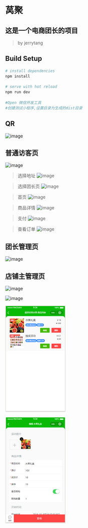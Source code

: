 # 莴聚

## 这是一个电商团长的项目

> by jerrytang

## Build Setup

```bash
# install dependencies
npm install

# serve with hot reload
npm run dev

#Open 微信开发工具
#创建测试小程序,设置目录为生成的dist目录
```
## QR

![image](https://github.com/jerrytang67/mpvue-woju/blob/master/png/gh_9d7d09e4df06_258.jpg)


## 普通访客页

![image](https://github.com/jerrytang67/mpvue-woju/blob/master/png/1.png)

> 选择地址
![image](https://github.com/jerrytang67/mpvue-woju/tree/master/png/2.png)

> 选择团长页
![image](https://github.com/jerrytang67/mpvue-woju/tree/master/png/3.png)

> 首页
![image](https://github.com/jerrytang67/mpvue-woju/tree/master/png/4.png)

> 商品详情
![image](https://github.com/jerrytang67/mpvue-woju/tree/master/png/5.png)

> 支付
![image](https://github.com/jerrytang67/mpvue-woju/tree/master/png/6.png)

> 查看订单
![image](https://github.com/jerrytang67/mpvue-woju/tree/master/png/7.png)



## 团长管理页

![image](https://github.com/jerrytang67/mpvue-woju/tree/master/png/8.png)



## 店铺主管理页

![image](https://github.com/jerrytang67/mpvue-woju/tree/master/png/9.png)


![image](https://github.com/jerrytang67/mpvue-woju/tree/master/png/10.png)


![image](png/11.png)


![image](png/12.png)
